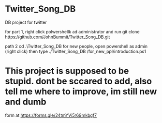 # Twitter_Song_DB
DB project for twitter

for part 1, right click polwershellk ad administrator and  run git clone https://github.com/JohnBummit/Twitter_Song_DB.git

path 2
cd .\Twitter_Song_DB
for new people, open powershell as admin (right click) then type ./Twitter_Song_DB
/for_new_ppl/introduction.ps1

# This project is supposed to be stupid. dont be sccared to add, also tell me where to improve, im still new and dumb
form at https://forms.gle/24tmYVi5r69mkbgf7
